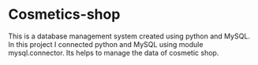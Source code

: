 # Cosmetics-shop
This is a database management system created using python and MySQL.
In this project I connected python and MySQL using module mysql.connector.
Its helps to manage the data of cosmetic shop.
